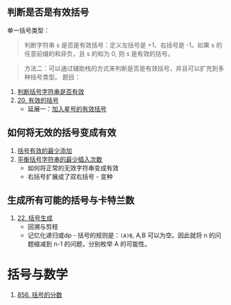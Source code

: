 ## 判断是否是有效括号

单一括号类型：

> 判断字符串 s 是否是有效括号：定义左括号是 +1、右括号是 -1。如果 s 的任意前缀的和非负，且 s 的和为 0, 则 s 是有效的括号。

> 方法二：可以通过辅助栈的方式来判断是否是有效括号，并且可以扩充到多种括号类型。
题目：

1. [判断括号字符串是否有效](https://leetcode-cn.com/problems/check-if-a-parentheses-string-can-be-valid/)
2. [20. 有效的括号](https://leetcode-cn.com/problems/valid-parentheses/)
    - 延展一：[加入星号的有效括号](https://leetcode-cn.com/problems/valid-parenthesis-string/)

## 如何将无效的括号变成有效

1. [括号有效的最少添加](https://leetcode-cn.com/problems/minimum-add-to-make-parentheses-valid/)
2. [平衡括号字符串的最少插入次数](https://leetcode-cn.com/problems/minimum-insertions-to-balance-a-parentheses-string/)
    - 如何将正常的无效字符串变成有效
    - 右括号扩展成了双右括号 - 变种


## 生成所有可能的括号与卡特兰数

1. [22. 括号生成](https://leetcode-cn.com/problems/generate-parentheses/)
    - 回溯与剪枝
    - 记忆化递归或dp - 括号的规则是：`(A)B`, A,B 可以为空。因此就将 n 的问题缩减到 n-1 的问题，分别枚举 A 的可能性。


# 括号与数学

1. [856. 括号的分数](https://leetcode-cn.com/problems/score-of-parentheses/)
